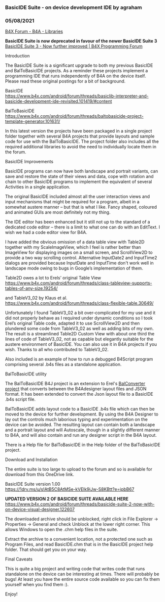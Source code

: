 ### BasicIDE Suite - on device development IDE by agraham
### 05/08/2021
[B4X Forum - B4A - Libraries](https://www.b4x.com/android/forum/threads/107975/)

**BasicIDE Suite is now deprecated in favour of the newer BasicIDE Suite 3**  
[BasicIDE Suite 3 - Now further improved | B4X Programming Forum](https://www.b4x.com/android/forum/threads/basicide-suite-3-now-further-improved.130483/)  
  
  
Introduction  
  
The BasicIDE Suite is a significant upgrade to both my previous BasicIDE and BalToBasicIDE projects. As a reminder these projects implement a programming IDE that runs independently of B4A on the device itself. Please read these original postings for a bit of background.  
  
BasicIDE  
<https://www.b4x.com/android/forum/threads/basiclib-interpreter-and-basicide-development-ide-revisited.101419/#content>  
  
BalToBasicIDE  
<https://www.b4x.com/android/forum/threads/baltobasicide-project-template-generator.101631/>  
  
In this latest version the projects have been packaged in a single project folder together with several B4A projects that provide layouts and sample code for use with the BalToBasicIDE. The project folder also includes all the required additional libraries to avoid the need to individually locate them in the forum.  
  
  
BasicIDE Improvements  
  
BasicIDE programs can now have both landscape and portrait variants, can save and restore the state of their views and data, cope with rotation and chain to other BasicIDE programs to implement the equivalent of several Activities in a single application.  
  
The original BasicIDE included almost all the user interaction views and input mechanisms that might be required for a program, albeit in a somewhat austere manner – but that is what I like. Fancy shaped, coloured and animated GUIs are most definitely not my thing.  
  
The IDE editor has been enhanced but it still not up to the standard of a dedicated code editor – there is a limit to what one can do with an EditText. I wish we had a code editor view for B4A.  
  
I have added the obvious omission of a data table view with Table2D together with my ScaleImageView, which I feel is rather better than ImageView for displaying images on a small screen, and ScrollView2D to provide a two way scrolling control. Alternative InputDate2 and InputTime2 dialogs are provided because InputDate and InputTime don't work well in landscape mode owing to bugs in Google’s implementation of them.  
  
Table2D owes a lot to Erels’ original Table View  
<https://www.b4x.com/android/forum/threads/class-tableview-supports-tables-of-any-size.19254/>  
  
and TableV3\_02 by Klaus et al.  
<https://www.b4x.com/android/forum/threads/class-flexible-table.30649/>  
  
Unfortunately I found TableV3\_02 a bit over-complicated for my use and it did not properly behave as I required under dynamic conditions so I took Erel’s original Table code, adapted it to use ScrollView2D and then plundered some code from TableV3\_02 as well as adding bits of my own. The result is a streamlined Table2D Custom View with about one third the lines of code of TableV3\_02, not as capable but elegantly suitable for the austere environment of BasicIDE. You can also use it in B4A projects if you wish. Thanks to all who contributed to TableV3\_02.  
  
Also included is an example of how to run a debugged B4Script program comprising several .b4s files as a standalone application.  
  
  
BalToBasicIDE utility  
  
The BalToBasicIDE B4J project is an extension to Erel's [BalConverter project](https://www.b4x.com/android/forum/threads/b4x-balconverter-convert-the-layouts-files-to-json-and-vice-versa.41623/#content) that converts between the B4Adesigner layout files and JSON format. It has been extended to convert the Json layout file to a BasicIDE .b4s script file.  
  
BalToBasicIDE adds layout code to a BasicIDE .b4s file which can then be moved to the device for further development. By using the B4A Designer to lay out the controls much laborious typing and experimentation on the device can be avoided. The resulting layout can contain both a landscape and a portrait layout and will Autoscale, though in a slightly different manner to B4A, and will also contain and run any designer script in the B4A layout.  
  
There is a Help file for BalToBasicIDE in the Help folder of the BalToBasicIDE project.  
  
  
Download and Installation  
  
The entire suite is too large to upload to the forum and so is available for download from this OneDrive link.  
  
BasicIDE Suite version 1.00  
<https://1drv.ms/u/s!AtB5C8AtMSe-kVElk9iJw-S8KBtt?e=ipbB67>  
  
**UPDATED VERSION 2 OF BASICIDE SUITE AVAILABLE HERE**  
<https://www.b4x.com/android/forum/threads/basicide-suite-2-now-with-on-device-visual-designer.122607>  
  
  
The downloaded archive should be unblocked, right click in File Explorer -> Properties -> General and check Unblock at the lower right corner. This allows Windows to open the .chm help files in the suite.  
  
Extract the archive to a convenient location, not a protected one such as Program Files, and read BasicIDE.chm that is in the BasicIDE project help folder. That should get you on your way.  
  
  
Final Caveats  
  
This is quite a big project and writing code that writes code that runs standalone on the device can be interesting at times. There will probably be bugs! At least you have the entire source code available so you can fix them yourself when you find them :).  
  
Enjoy!